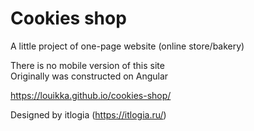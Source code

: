 # Cookies shop

A little project of one-page website (online store/bakery)

There is no mobile version of this site  
Originally was constructed on Angular

<https://louikka.github.io/cookies-shop/>


Designed by itlogia (<https://itlogia.ru/>)